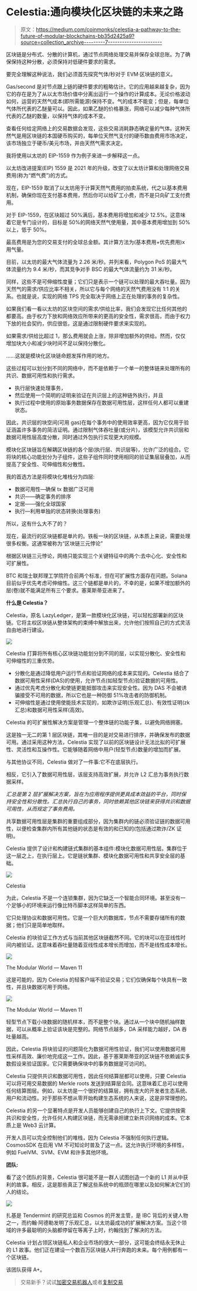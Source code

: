 # Celestia:通向模块化区块链的未来之路

> 原文：<https://medium.com/coinmonks/celestia-a-pathway-to-the-future-of-modular-blockchains-bb35d2425a9?source=collection_archive---------7----------------------->

区块链是分布式、分散的计算机，通过节点网络处理交易并保存全球总账。为了确保保持这种分散，必须保持对低硬件要求的需求。

要完全理解这种说法，我们必须首先探究气体/秒对于 EVM·区块链的意义。

Gas/second 是对节点跟上链的硬件要求的粗略估计。它的应用越来越复杂，因为它的存在是为了从以太市场价值中分离出运行一个操作的计算成本。无论价格波动如何，运营的天然气成本(即所需能源)保持不变。气的成本不能变；但是，每单位气体所代表的乙醚量可以。因此，如果乙醚的价格暴涨，网络可以减少每种气体所代表的乙醚的数量，以保持气体的成本不变。

查看任何给定网络上的交易数据会发现，这些交易消耗静态确定量的气体。这种天然气是用区块链的本国硬币购买的，每单位天然气支付的硬币数由费用市场决定，该市场独立于硬币/美元市场，并由天然气需求决定。

我将使用以太坊的 EIP-1559 作为例子来进一步解释这一点。

以太坊改进提案(EIP) 1559 是 2021 年的升级，改变了以太坊计算和处理网络交易费用(称为“燃气费”)的方式。

现在，EIP-1559 取消了以太坊用于计算天然气费用的拍卖系统，代之以基本费用机制，确保你现在支付基本费用，然后你可以给矿工小费，而不是只向矿工支付费用。

对于 EIP-1559，在区块超过 50%满后，基本费用将增加和减少 12.5%。这意味着它是专门设计的，目标是 50%的网络天然气使用量，其中基本费用增加到 50%以上，低于 50%。

最高费用是为您的交易支付的全球总金额。其计算方法为(基本费用+优先费用)x 用气量。

目前，以太坊的最大气体流量为 2.26 米/秒。并列来看，Polygon PoS 的最大气体流量约为 9.4 米/秒，而其竞争对手 BSC 的最大气体流量约为 31 米/秒。

同样，这些不是可伸缩性度量；它们只是表示一个链可以处理的最大吞吐量。因为天然气的需求/供应比率不相关，所以它与每个网络的天然气费用没有 1:1 的关系。也就是说，实现的网络 TPS 完全取决于网络上正在处理的事务的复杂性。

如果我们看一看以太坊的区块空间的需求/供给比率，我们会发现它比任何其他的都要高。由于权力下放和网络效应所带来的更高的安全性，需求很高，而由于权力下放的社会契约，供应很低，这是通过限制硬件要求来实现的。

如果需求/供给比超过 1，那么费用就会上涨，除非增加额外的供给。然而，仅仅增加块大小和减少块时间不足以保持分散化。

……这就是模块化区块链命题发挥作用的地方。

这些过程可以划分到不同的网络中，而不是依赖于一个单一的整体链来处理所有的共识、数据可用性和执行需求。

*   执行层快速处理事务，
*   然后使用一个简明的证明来验证在共识层上的这种链外执行，并且
*   执行过程中使用的原始事务数据保存在数据可用性层，这样任何人都可以重建状态。

因此，共识层的块空间(可用 gas)在每个事务中的使用效率更高，因为它仅用于验证涵盖许多事务的简洁证明。通过限制气体吞吐量(或分片)，该模型允许共识层和数据可用性层高度分散，同时通过外包执行实现更大的规模。

模块化区块链旨在解耦区块链的各个层(执行层、共识层等)，允许广泛的组合。它将块的核心功能划分为子组件，这些子组件同时使用相同的验证集层层叠加，从而提高了安全性、可伸缩性和分散性。

我的首选方法是将模块化堆栈分为四层:

*   数据可用性—确保 tx 数据广泛可用
*   共识——确定事务的排序
*   定居——强化全球国家
*   执行—利用单独的状态转换(处理事务)

所以，这有什么大不了的？

现在，最流行的区块链都是单片的。铁板一块的区块链，从本质上来说，需要处理很多权衡。这通常被称为“区块链三元悖论”

根据区块链三元悖论，网络只能实现三个关键特征中的两个:去中心化、安全性和可扩展性。

BTC 和瑞士联邦理工学院符合前两个标准，但在可扩展性方面存在问题。Solana 目前似乎优先考虑可伸缩性。这三个链都是单片的，不幸的是，如果不增加额外的层(卷)就不能满足所有三个要求。塞莱斯蒂亚进来了。

**什么是 Celestia？**

Celestia，原名 LazyLedger，是第一款模块化区块链，可以轻松部署新的区块链。它将主权区块链从整体架构的束缚中解放出来，允许他们按照自己的方式灵活自由地进行建设。

![](img/c1ac2f47b1fec92211a1020703231750.png)

Celestia 打算将所有核心区块链功能划分到不同的层，以实现分散化、安全性和可伸缩性的三重优势。

*   分散化是通过降低用户运行节点和验证网络的成本来实现的。Celestia 结合了数据可用性采样(DAS)的使用，允许节点(如轻型节点)验证数据的可用性。
*   通过优先考虑分散化和使链更能抵御攻击来实现安全性。因为 DAS 不会被诱骗接受不可用的数据，所以它也是一种防御 51%攻击者的防御机制。
*   可伸缩性是通过使用使能技术实现的，如欺诈证明(乐观汇总)、有效性证明(zk 汇总)和数据可用性采样(高效)。

Celestia 的可扩展性解决方案是管理一个整体链的功能子集，以避免网络拥塞。

这是独一无二的第 1 层区块链，其唯一目的是对交易进行排序，并确保发布的数据可用。通过采用这种方法，Celestia 实现了以前的区块链设计无法比拟的可扩展性、灵活性和互操作性。它能够随着网络中用户(轻型节点)数量的增加而扩展。

与其他协议不同，Celestia 做对了一件事:它不在底层执行。

相反，它引入了数据可用性层，该层支持高效扩展，并允许 L2 汇总为事务执行数据采样。

*汇总是第 2 层扩展解决方案，旨在为应用程序提供更具成本效益的平台，同时保持安全性和分散性。汇总执行自己的事务，同时依赖其他区块链来获得共识和数据可用性，从而规定了事务费用。*

共享数据可用性层是集群的重要组成部分，因为集群内的链必须验证链的数据可用性，以便检查集群内所有其他链的状态是有效的和已知的(包括通过欺诈/ZK 证明)。

Celestia 提供了设计和构建链式集群的基本组件:模块化数据可用性层。集群位于这一层之上，在执行层上。它是链状集群、模块化数据可用性和共享安全层的基础。

![](img/97ec037b14b8ef09fa428ae9d13c489a.png)

Celestia

为此，Celestia 不是一个连锁集群，因为它缺乏一个智能合同环境。甚至没有一个足够小的环境来运行像比特币脚本这样简单的东西。

它只处理协议和数据可用性。它是一个巨大的数据库，节点不需要存储所有的数据；他们只是简单地取样。

Celestia 的块验证工作方式与当前其他区块链截然不同。它的块可以在亚线性时间内被验证。这意味着吞吐量随着亚线性成本增长而增加，而不是线性成本增长。

![](img/9900d9a7bd86d71d6e4afc7e06f988ba.png)

The Modular World — Maven 11

这是可能的，因为 Celestia 的轻客户端不验证交易；它们仅确保每个块具有一致性，并且块数据可用于网络。

![](img/fd08d343cd7bb32aa22309cf67086115.png)

The Modular World — Maven 11

轻型节点下载小块数据的随机样本，而不是整个块。通过从一个块中随机抽样数据，可以从概率上验证该块是完整的。网络节点越多，DA 采样能力越好，DA 吞吐量越高。

因此，Celestia 将块验证的问题简化为数据可用性验证，我们可以使用数据可用性采样高效、廉价地完成这一工作。因此，基于塞莱斯蒂亚的区块链不依赖诚实多数假设来验证国家。它只需要确保块中的事务数据是可访问的。

Celestia 只提供共识和数据可用性，因此任何结算层都可以使用，只要 Celestia 可以将可用交易数据的 Merkle roots 发送到结算层合同。这意味着汇总可以使用任何结算图层。例如，以太坊是一个很好的结算层，拥有庞大的开发者生态系统、用户和流动性。对于那些不想从零开始构建生态系统的人来说，这是非常理想的。

Celestia 的另一个显著特点是开发人员能够创建自己的执行上下文。它提供按需共识和安全性，允许任何人构建区块链，而无需承担建立新共识网络的成本。它本质上是 Web3 云计算。

开发人员可以完全控制他们的堆栈，因为 Celestia 不强制任何执行逻辑。CosmosSDK 在启用 VM 不可知论时普及了这一点。这允许执行环境的多样性，例如 FuelVM、SVM、EVM 和许多其他环境。

**团队:**

看了这个团队的背景，Celestia 很可能不是一群人试图创造一个新的 L1 并从中获利的故事。相反，这是那些真正了解这些系统中的瓶颈在哪里以及如何解决它们的人的结论。

![](img/e7a17febc9e03db2b5efe06db8031049.png)

扎基是 Tendermint 的研究总监和 Cosmos 的开发主管，是 IBC 背后的关键人物之一，而约翰·阿德勒发明了乐观汇总，以太坊最成功的扩展解决方案。当这个领域的许多最聪明的头脑都停留在等离子上时，约翰找到了解决的方法。

Celestia 计划占领区块链私人和企业市场的很大一部分，这可能会终结永无休止的 L1 故事。他们正在建设一个数百万区块链人并行奔跑的未来。每个用例都有一个区块链。

该团队获得 A+。

> 交易新手？试试[加密交易机器人](/coinmonks/crypto-trading-bot-c2ffce8acb2a)或者[复制交易](/coinmonks/top-10-crypto-copy-trading-platforms-for-beginners-d0c37c7d698c)